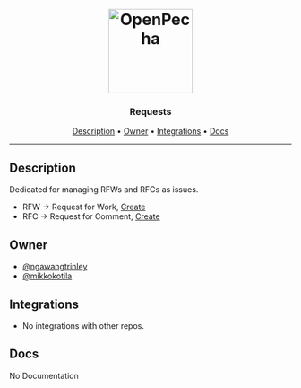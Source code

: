 <h1 align="center">
  <br>
  <a href="https://openpecha.org"><img src="https://avatars.githubusercontent.com/u/82142807?s=400&u=19e108a15566f3a1449bafb03b8dd706a72aebcd&v=4" alt="OpenPecha" width="150"></a>
  <br>
</h1>

<h3 align="center">Requests</h3>


<!-- Replace the title of the repository -->

<p align="center">
  <a href="#description">Description</a> •
  <a href="#owner">Owner</a> •
  <a href="#integrations">Integrations</a> •
  <a href="#docs">Docs</a>
</p>
<hr>

## Description

Dedicated for managing RFWs and RFCs as issues.

- RFW -> Request for Work, [Create](https://github.com/OpenPecha/Requests/issues/new?assignees=&labels=&template=RFW.md&title=%5BRFW%5D")
- RFC -> Request for Comment, [Create](https://github.com/OpenPecha/Requests/issues/new?assignees=&labels=&template=RFC.md&title=%5BRFC%5D)

<!-- This section provides a high-level overview for the repo -->

## Owner

- [@ngawangtrinley](https://github.com/ngawangtrinley)
- [@mikkokotila](https://github.com/mikkokotila)

<!-- This section lists the owners of the repo -->

## Integrations

- No integrations with other repos.

<!-- This section must list as bulleted list how this repo depends or is integrated with other repos -->

## Docs

No Documentation

<!-- This section must link to the docs which are in the root of the repository in /docs -->
